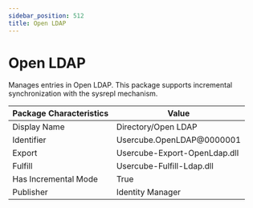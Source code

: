 ```yaml
---
sidebar_position: 512
title: Open LDAP
---
```


# Open LDAP

Manages entries in Open LDAP. This package supports incremental synchronization with the sysrepl mechanism.

| Package Characteristics | Value |
| --- | --- |
| Display Name | Directory/Open LDAP |
| Identifier | Usercube.OpenLDAP@0000001 |
| Export | Usercube-Export-OpenLdap.dll |
| Fulfill | Usercube-Fulfill-Ldap.dll |
| Has Incremental Mode | True |
| Publisher | Identity Manager |